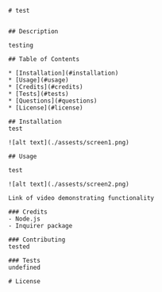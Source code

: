 
    
    # test
    

    ## Description

    testing

    ## Table of Contents

    * [Installation](#installation)
    * [Usage](#usage)
    * [Credits](#credits)
    * [Tests](#tests)
    * [Questions](#questions)
    * [License](#license)

    ## Installation
    test
    
    ![alt text](./assests/screen1.png)

    ## Usage

    test

    ![alt text](./assests/screen2.png)
    
    Link of video demonstrating functionality
    
    ### Credits
    - Node.js
    - Inquirer package

    ### Contributing
    tested

    ### Tests
    undefined

    # License
    
    
    